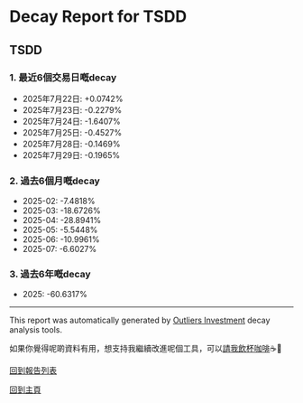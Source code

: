 # Decay Report for TSDD

## TSDD

### 1. 最近6個交易日嘅decay

- 2025年7月22日: +0.0742%
- 2025年7月23日: -0.2279%
- 2025年7月24日: -1.6407%
- 2025年7月25日: -0.4527%
- 2025年7月28日: -0.1469%
- 2025年7月29日: -0.1965%

### 2. 過去6個月嘅decay

- 2025-02: -7.4818%
- 2025-03: -18.6726%
- 2025-04: -28.8941%
- 2025-05: -5.5448%
- 2025-06: -10.9961%
- 2025-07: -6.6027%

### 3. 過去6年嘅decay

- 2025: -60.6317%

------------------------------
This report was automatically generated by [Outliers Investment](https://outliersecon.github.io/Outliers-Investment/) decay analysis tools.

如果你覺得呢啲資料有用，想支持我繼續改進呢個工具，可以[請我飲杯咖啡](https://buymeacoffee.com/outliersecon)☕🙏

[回到報告列表](https://outliersecon.github.io/Outliers-Investment/reports/reports_public)

[回到主頁](https://outliersecon.github.io/Outliers-Investment/)